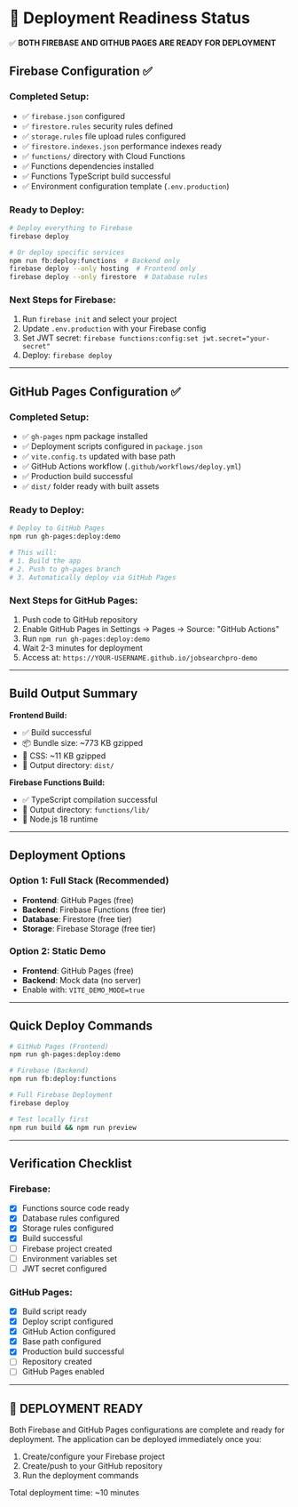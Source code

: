 # 🚀 Deployment Readiness Status

✅ **BOTH FIREBASE AND GITHUB PAGES ARE READY FOR DEPLOYMENT**

## Firebase Configuration ✅

### Completed Setup:
- ✅ `firebase.json` configured
- ✅ `firestore.rules` security rules defined
- ✅ `storage.rules` file upload rules configured  
- ✅ `firestore.indexes.json` performance indexes ready
- ✅ `functions/` directory with Cloud Functions
- ✅ Functions dependencies installed
- ✅ Functions TypeScript build successful
- ✅ Environment configuration template (`.env.production`)

### Ready to Deploy:
```bash
# Deploy everything to Firebase
firebase deploy

# Or deploy specific services
npm run fb:deploy:functions  # Backend only
firebase deploy --only hosting  # Frontend only
firebase deploy --only firestore  # Database rules
```

### Next Steps for Firebase:
1. Run `firebase init` and select your project
2. Update `.env.production` with your Firebase config
3. Set JWT secret: `firebase functions:config:set jwt.secret="your-secret"`
4. Deploy: `firebase deploy`

---

## GitHub Pages Configuration ✅

### Completed Setup:
- ✅ `gh-pages` npm package installed
- ✅ Deployment scripts configured in `package.json`
- ✅ `vite.config.ts` updated with base path
- ✅ GitHub Actions workflow (`.github/workflows/deploy.yml`)
- ✅ Production build successful
- ✅ `dist/` folder ready with built assets

### Ready to Deploy:
```bash
# Deploy to GitHub Pages
npm run gh-pages:deploy:demo

# This will:
# 1. Build the app
# 2. Push to gh-pages branch
# 3. Automatically deploy via GitHub Pages
```

### Next Steps for GitHub Pages:
1. Push code to GitHub repository
2. Enable GitHub Pages in Settings → Pages → Source: "GitHub Actions"
3. Run `npm run gh-pages:deploy:demo`
4. Wait 2-3 minutes for deployment
5. Access at: `https://YOUR-USERNAME.github.io/jobsearchpro-demo`

---

## Build Output Summary

**Frontend Build:**
- ✅ Build successful
- 📦 Bundle size: ~773 KB gzipped
- 🎨 CSS: ~11 KB gzipped  
- 📁 Output directory: `dist/`

**Firebase Functions Build:**
- ✅ TypeScript compilation successful
- 📁 Output directory: `functions/lib/`
- 🔧 Node.js 18 runtime

---

## Deployment Options

### Option 1: Full Stack (Recommended)
- **Frontend**: GitHub Pages (free)
- **Backend**: Firebase Functions (free tier)
- **Database**: Firestore (free tier)
- **Storage**: Firebase Storage (free tier)

### Option 2: Static Demo
- **Frontend**: GitHub Pages (free)
- **Backend**: Mock data (no server)
- Enable with: `VITE_DEMO_MODE=true`

---

## Quick Deploy Commands

```bash
# GitHub Pages (Frontend)
npm run gh-pages:deploy:demo

# Firebase (Backend)
npm run fb:deploy:functions

# Full Firebase Deployment
firebase deploy

# Test locally first
npm run build && npm run preview
```

---

## Verification Checklist

### Firebase:
- [x] Functions source code ready
- [x] Database rules configured
- [x] Storage rules configured
- [x] Build successful
- [ ] Firebase project created
- [ ] Environment variables set
- [ ] JWT secret configured

### GitHub Pages:
- [x] Build script ready
- [x] Deploy script configured
- [x] GitHub Action configured
- [x] Base path configured
- [x] Production build successful
- [ ] Repository created
- [ ] GitHub Pages enabled

---

## 🎉 DEPLOYMENT READY

Both Firebase and GitHub Pages configurations are complete and ready for deployment. The application can be deployed immediately once you:

1. Create/configure your Firebase project
2. Create/push to your GitHub repository
3. Run the deployment commands

Total deployment time: ~10 minutes
